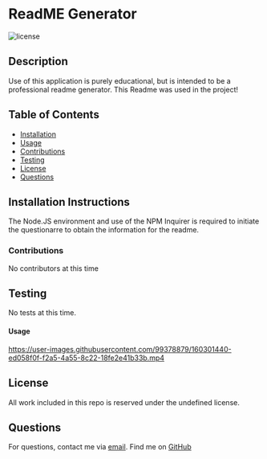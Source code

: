 
  # ReadME Generator
  ![license](https://img.shields.io/badge/license-MIT-blue)
  ## Description
  Use of this application is purely educational, but is intended to be a professional readme generator. This Readme was used in the project! 
  ## Table of Contents
  - [Installation](#installation)
  - [Usage](#usage)
  - [Contributions](#contributions)
  - [Testing](#testing)
  - [License](#license)
  - [Questions](#questions)
  ## Installation Instructions
  The Node.JS environment and use of the NPM Inquirer is required to initiate the questionarre to obtain the information for the readme.
  ### Contributions
  No contributors at this time
  ## Testing
  No tests at this time.
  #### Usage
  

https://user-images.githubusercontent.com/99378879/160301440-ed058f0f-f2a5-4a55-8c22-18fe2e41b33b.mp4


  ## License
  All work included in this repo is reserved under the undefined license.
  ## Questions
  For questions, contact me via <a href="mailto:victor.m.kennedy@gmail.com">email</a>.
  Find me on <a href="https://github.com/Victorini1">GitHub</a>
